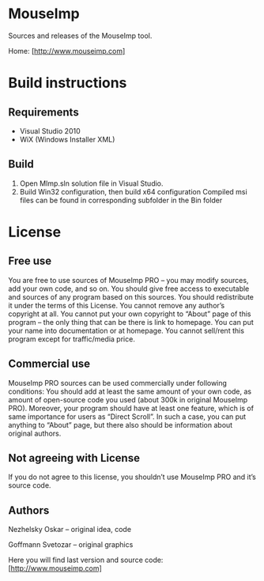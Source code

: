 MouseImp
========

Sources and releases of the MouseImp tool.

Home: [http://www.mouseimp.com]

Build instructions
==================

Requirements
------------
* Visual Studio 2010
* WiX (Windows Installer XML)

Build
-----

1. Open MImp.sln solution file in Visual Studio.
2. Build Win32 configuration, then build x64 configuration
Compiled msi files can be found in corresponding subfolder in the Bin folder

License
=======

Free use
--------

You are free to use sources of MouseImp PRO – you may modify sources, add your own code, and so on. You should give free
access to executable and sources of any program based on this sources. You should redistribute it under the terms of this License. You cannot remove any author’s copyright at all. You cannot put your own copyright to “About” page of this program – the only thing that can be there is link to homepage. You can put your name into documentation or at homepage. You cannot sell/rent this program except for traffic/media price.

Commercial use
--------------

MouseImp PRO sources can be used commercially under following conditions: You should add at least the same amount of your own code, as amount of open-source code you used (about 300k in original MouseImp PRO). Moreover, your program should have at least one feature, which is of same importance for users as “Direct Scroll”. In such a case, you can put anything to “About” page, but there also should be information about original authors.

Not agreeing with License
-------------------------

If you do not agree to this license, you shouldn’t use MouseImp PRO and it’s source code.

Authors
-------

Nezhelsky Oskar – original idea, code

Goffmann Svetozar – original graphics

Here you will find last version and source code:  
[http://www.mouseimp.com]

   [http://www.mouseimp.com]: http://www.mouseimp.com

